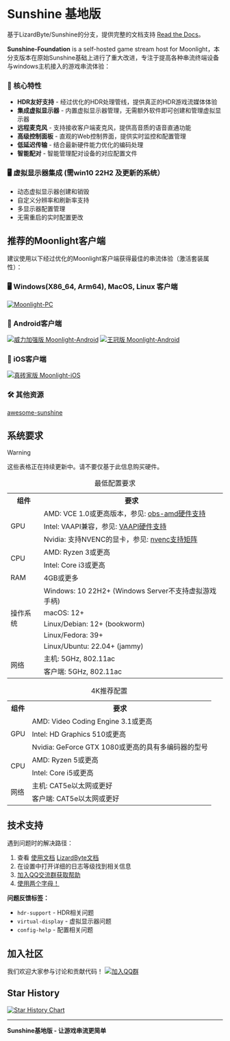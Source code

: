 # Sunshine 基地版

基于LizardByte/Sunshine的分支，提供完整的文档支持 [Read the Docs](https://docs.qq.com/aio/DSGdQc3htbFJjSFdO?p=YTpMj5JNNdB5hEKJhhqlSB)。

**Sunshine-Foundation**  is a self-hosted game stream host for Moonlight，本分支版本在原始Sunshine基础上进行了重大改进，专注于提高各种串流终端设备与windows主机接入的游戏串流体验：

### 🌟 核心特性
- **HDR友好支持** - 经过优化的HDR处理管线，提供真正的HDR游戏流媒体体验
- **集成虚拟显示器** - 内置虚拟显示器管理，无需额外软件即可创建和管理虚拟显示器
- **远程麦克风** - 支持接收客户端麦克风，提供高音质的语音直通功能
- **高级控制面板** - 直观的Web控制界面，提供实时监控和配置管理
- **低延迟传输** - 结合最新硬件能力优化的编码处理
- **智能配对** - 智能管理配对设备的对应配置文件

### 🖥️ 虚拟显示器集成 (需win10 22H2 及更新的系统）
- 动态虚拟显示器创建和销毁
- 自定义分辨率和刷新率支持
- 多显示器配置管理
- 无需重启的实时配置更改


## 推荐的Moonlight客户端

建议使用以下经过优化的Moonlight客户端获得最佳的串流体验（激活套装属性）：

### 🖥️ Windows(X86_64, Arm64), MacOS, Linux 客户端
[![Moonlight-PC](https://img.shields.io/badge/Moonlight-PC-red?style=for-the-badge&logo=windows)](https://github.com/qiin2333/moonlight-qt)

### 📱 Android客户端
[![威力加强版 Moonlight-Android](https://img.shields.io/badge/威力加强版-Moonlight--Android-green?style=for-the-badge&logo=android)](https://github.com/qiin2333/moonlight-android/releases/tag/shortcut)
[![王冠版 Moonlight-Android](https://img.shields.io/badge/王冠版-Moonlight--Android-blue?style=for-the-badge&logo=android)](https://github.com/WACrown/moonlight-android)

### 📱 iOS客户端
[![真砖家版 Moonlight-iOS](https://img.shields.io/badge/真砖家版-Moonlight--iOS-lightgrey?style=for-the-badge&logo=apple)](https://github.com/TrueZhuangJia/moonlight-ios-NativeMultiTouchPassthrough)


### 🛠️ 其他资源
[awesome-sunshine](https://github.com/LizardByte/awesome-sunshine)

## 系统要求


> [!WARNING]
> 这些表格正在持续更新中。请不要仅基于此信息购买硬件。


<table>
<caption id="minimum_requirements">最低配置要求</caption>
<tr>
<th>组件</th>
<th>要求</th>
</tr>
<tr>
<td rowspan="3">GPU</td>
<td>AMD: VCE 1.0或更高版本，参见: <a href="https://github.com/obsproject/obs-amd-encoder/wiki/Hardware-Support">obs-amd硬件支持</a></td>
</tr>
<tr>
<td>Intel: VAAPI兼容，参见: <a href="https://www.intel.com/content/www/us/en/developer/articles/technical/linuxmedia-vaapi.html">VAAPI硬件支持</a></td>
</tr>
<tr>
<td>Nvidia: 支持NVENC的显卡，参见: <a href="https://developer.nvidia.com/video-encode-and-decode-gpu-support-matrix-new">nvenc支持矩阵</a></td>
</tr>
<tr>
<td rowspan="2">CPU</td>
<td>AMD: Ryzen 3或更高</td>
</tr>
<tr>
<td>Intel: Core i3或更高</td>
</tr>
<tr>
<td>RAM</td>
<td>4GB或更多</td>
</tr>
<tr>
<td rowspan="5">操作系统</td>
<td>Windows: 10 22H2+ (Windows Server不支持虚拟游戏手柄)</td>
</tr>
<tr>
<td>macOS: 12+</td>
</tr>
<tr>
<td>Linux/Debian: 12+ (bookworm)</td>
</tr>
<tr>
<td>Linux/Fedora: 39+</td>
</tr>
<tr>
<td>Linux/Ubuntu: 22.04+ (jammy)</td>
</tr>
<tr>
<td rowspan="2">网络</td>
<td>主机: 5GHz, 802.11ac</td>
</tr>
<tr>
<td>客户端: 5GHz, 802.11ac</td>
</tr>
</table>

<table>
<caption id="4k_suggestions">4K推荐配置</caption>
<tr>
<th>组件</th>
<th>要求</th>
</tr>
<tr>
<td rowspan="3">GPU</td>
<td>AMD: Video Coding Engine 3.1或更高</td>
</tr>
<tr>
<td>Intel: HD Graphics 510或更高</td>
</tr>
<tr>
<td>Nvidia: GeForce GTX 1080或更高的具有多编码器的型号</td>
</tr>
<tr>
<td rowspan="2">CPU</td>
<td>AMD: Ryzen 5或更高</td>
</tr>
<tr>
<td>Intel: Core i5或更高</td>
</tr>
<tr>
<td rowspan="2">网络</td>
<td>主机: CAT5e以太网或更好</td>
</tr>
<tr>
<td>客户端: CAT5e以太网或更好</td>
</tr>
</table>

## 技术支持

遇到问题时的解决路径：
1. 查看 [使用文档](https://docs.qq.com/aio/DSGdQc3htbFJjSFdO?p=YTpMj5JNNdB5hEKJhhqlSB) [LizardByte文档](https://docs.lizardbyte.dev/projects/sunshine/latest/)
2. 在设置中打开详细的日志等级找到相关信息
3. [加入QQ交流群获取帮助](https://qm.qq.com/cgi-bin/qm/qr?k=5qnkzSaLIrIaU4FvumftZH_6Hg7fUuLD&jump_from=webapi)
4. [使用两个字母！](https://uuyc.163.com/)

**问题反馈标签：**
- `hdr-support` - HDR相关问题
- `virtual-display` - 虚拟显示器问题
- `config-help` - 配置相关问题

## 加入社区

我们欢迎大家参与讨论和贡献代码！
[![加入QQ群](https://pub.idqqimg.com/wpa/images/group.png '加入QQ群')](https://qm.qq.com/cgi-bin/qm/qr?k=WC2PSZ3Q6Hk6j8U_DG9S7522GPtItk0m&jump_from=webapi&authKey=zVDLFrS83s/0Xg3hMbkMeAqI7xoHXaM3sxZIF/u9JW7qO/D8xd0npytVBC2lOS+z)

## Star History

[![Star History Chart](https://api.star-history.com/svg?repos=qiin2333/Sunshine-Foundation&type=Date)](https://www.star-history.com/#qiin2333/Sunshine-Foundation&Date)

---

**Sunshine基地版 - 让游戏串流更简单**